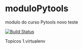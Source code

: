# moduloPytools
modulo do curso Pytools
novo teste

[![Build Status](https://app.travis-ci.com/CleitonTyukrs/moduloPytools.svg?branch=main)](https://app.travis-ci.com/CleitonTyukrs/moduloPytools)

Topicos
1.virtualenv